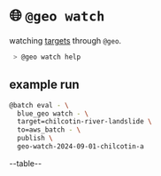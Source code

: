 # 🌐 `@geo watch`

watching [targets](./targets.yaml) through `@geo`.

```bash
 > @geo watch help
```

## example run

```bash
@batch eval - \
  blue_geo watch - \
  target=chilcotin-river-landslide \
  to=aws_batch - \
  publish \
  geo-watch-2024-09-01-chilcotin-a
```

--table--